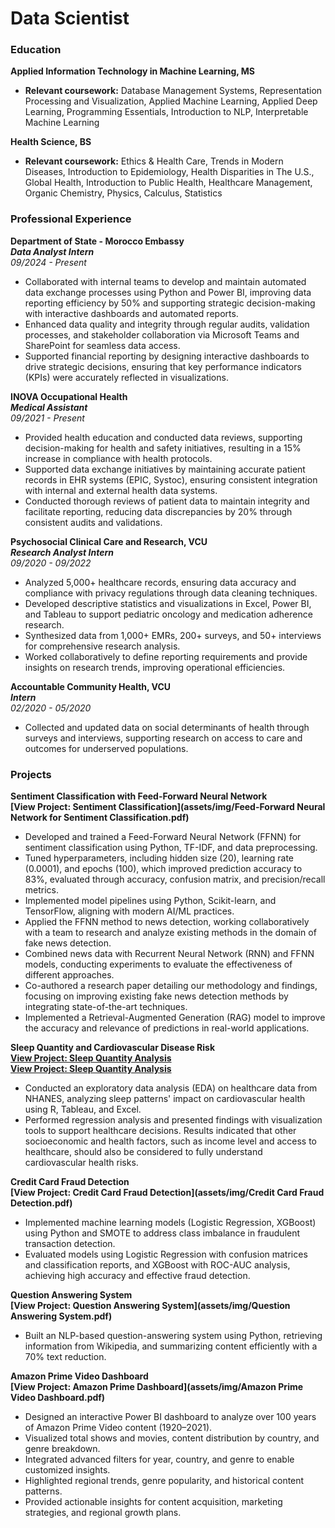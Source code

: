 # Data Scientist

### Education
**Applied Information Technology in Machine Learning, MS**  
  - **Relevant coursework:** Database Management Systems, Representation Processing and Visualization, Applied Machine Learning, Applied Deep Learning, Programming Essentials, Introduction to NLP, Interpretable Machine Learning
  
**Health Science, BS**
  - **Relevant coursework:** Ethics & Health Care, Trends in Modern Diseases, Introduction to Epidemiology, Health Disparities in The U.S., Global Health, Introduction to Public Health, Healthcare Management, Organic Chemistry, Physics, Calculus, Statistics
    
### Professional Experience

**Department of State - Morocco Embassy**  
**_Data Analyst Intern_**  
*09/2024 - Present*  
- Collaborated with internal teams to develop and maintain automated data exchange processes using Python and Power BI, improving data reporting efficiency by 50% and supporting strategic decision-making with interactive dashboards and automated reports.
- Enhanced data quality and integrity through regular audits, validation processes, and stakeholder collaboration via Microsoft Teams and SharePoint for seamless data access.
- Supported financial reporting by designing interactive dashboards to drive strategic decisions, ensuring that key performance indicators (KPIs) were accurately reflected in visualizations.

**INOVA Occupational Health**  
**_Medical Assistant_**  
*09/2021 - Present*  
- Provided health education and conducted data reviews, supporting decision-making for health and safety initiatives, resulting in a 15% increase in compliance with health protocols.
- Supported data exchange initiatives by maintaining accurate patient records in EHR systems (EPIC, Systoc), ensuring consistent integration with internal and external health data systems.
- Conducted thorough reviews of patient data to maintain integrity and facilitate reporting, reducing data discrepancies by 20% through consistent audits and validations.

**Psychosocial Clinical Care and Research, VCU**  
**_Research Analyst Intern_**  
*09/2020 - 09/2022*  
- Analyzed 5,000+ healthcare records, ensuring data accuracy and compliance with privacy regulations through data cleaning techniques.
- Developed descriptive statistics and visualizations in Excel, Power BI, and Tableau to support pediatric oncology and medication adherence research.
- Synthesized data from 1,000+ EMRs, 200+ surveys, and 50+ interviews for comprehensive research analysis.
- Worked collaboratively to define reporting requirements and provide insights on research trends, improving operational efficiencies.

**Accountable Community Health, VCU**  
**_Intern_**  
*02/2020 - 05/2020*  
- Collected and updated data on social determinants of health through surveys and interviews, supporting research on access to care and outcomes for underserved populations.

### Projects

**Sentiment Classification with Feed-Forward Neural Network**  
**[View Project: Sentiment Classification](assets/img/Feed-Forward Neural Network for Sentiment Classification.pdf)**  
- Developed and trained a Feed-Forward Neural Network (FFNN) for sentiment classification using Python, TF-IDF, and data preprocessing.
- Tuned hyperparameters, including hidden size (20), learning rate (0.0001), and epochs (100), which improved prediction accuracy to 83%, evaluated through accuracy, confusion matrix, and precision/recall metrics.
- Implemented model pipelines using Python, Scikit-learn, and TensorFlow, aligning with modern AI/ML practices.
- Applied the FFNN method to news detection, working collaboratively with a team to research and analyze existing methods in the domain of fake news detection.
- Combined news data with Recurrent Neural Network (RNN) and FFNN models, conducting experiments to evaluate the effectiveness of different approaches.
- Co-authored a research paper detailing our methodology and findings, focusing on improving existing fake news detection methods by integrating state-of-the-art techniques.
- Implemented a Retrieval-Augmented Generation (RAG) model to improve the accuracy and relevance of predictions in real-world applications.

**Sleep Quantity and Cardiovascular Disease Risk**  
**[View Project: Sleep Quantity Analysis](assets/img/BloodPressureVSsleep.pdf)**  
**[View Project: Sleep Quantity Analysis](assets/img/LDLandTriVSsleep.pdf)**  
- Conducted an exploratory data analysis (EDA) on healthcare data from NHANES, analyzing sleep patterns' impact on cardiovascular health using R, Tableau, and Excel.
- Performed regression analysis and presented findings with visualization tools to support healthcare decisions. Results indicated that other socioeconomic and health factors, such as income level and access to healthcare, should also be considered to fully understand cardiovascular health risks.

**Credit Card Fraud Detection**  
**[View Project: Credit Card Fraud Detection](assets/img/Credit Card Fraud Detection.pdf)**  
- Implemented machine learning models (Logistic Regression, XGBoost) using Python and SMOTE to address class imbalance in fraudulent transaction detection.
- Evaluated models using Logistic Regression with confusion matrices and classification reports, and XGBoost with ROC-AUC analysis, achieving high accuracy and effective fraud detection.

**Question Answering System**  
**[View Project: Question Answering System](assets/img/Question Answering System.pdf)**  
- Built an NLP-based question-answering system using Python, retrieving information from Wikipedia, and summarizing content efficiently with a 70% text reduction.

**Amazon Prime Video Dashboard**  
**[View Project: Amazon Prime Dashboard](assets/img/Amazon Prime Video Dashboard.pdf)**  
- Designed an interactive Power BI dashboard to analyze over 100 years of Amazon Prime Video content (1920–2021).
- Visualized total shows and movies, content distribution by country, and genre breakdown.
- Integrated advanced filters for year, country, and genre to enable customized insights.
- Highlighted regional trends, genre popularity, and historical content patterns.
- Provided actionable insights for content acquisition, marketing strategies, and regional growth plans.

